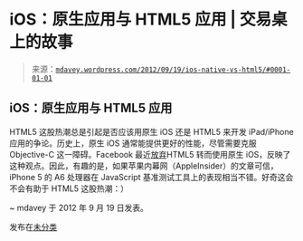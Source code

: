 <!--yml

分类：未分类

日期：2024-05-18 06:35:19

-->

# iOS：原生应用与 HTML5 应用 | 交易桌上的故事

> 来源：[`mdavey.wordpress.com/2012/09/19/ios-native-vs-html5/#0001-01-01`](https://mdavey.wordpress.com/2012/09/19/ios-native-vs-html5/#0001-01-01)

## iOS：原生应用与 HTML5 应用

HTML5 这股热潮总是引起是否应该用原生 iOS 还是 HTML5 来开发 iPad/iPhone 应用的争论。历史上，原生 iOS 通常能提供更好的性能，尽管需要克服 Objective-C 这一障碍。Facebook 最近[放弃](http://www.macnewsworld.com/story/76007.html)HTML5 转而使用原生 iOS，反映了这种观点。因此，有趣的是，如果苹果内幕网（AppleInsider）的文章可信，iPhone 5 的 A6 处理器在 JavaScript 基准测试工具上的表现相当不错。好奇这会不会有助于 HTML5 这股热潮：）

~ mdavey 于 2012 年 9 月 19 日发表。

发布在[未分类](https://mdavey.wordpress.com/category/uncategorized/)

